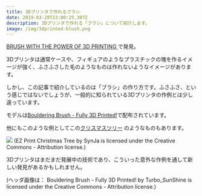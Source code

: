 ```yaml
---
title: 3Dプリンタで作れるブラシ
date: 2019-03-28T23:00:25.307Z
description: 3Dプリンタで作れる「ブラシ」について紹介します。
image: /img/3dprinted-blush.png
---
```

[BRUSH WITH THE POWER OF 3D PRINTING
](https://hackaday.com/2019/01/16/brush-with-the-power-of-3d-printing/)で発見。

3Dプリンタは通常ケースや、フィギュアのようなプラスチックの塊を作るイメージが強く、ふさふさした毛のようなものは作れないようなイメージがあります。

しかし、この記事で紹介しているのは「ブラシ」の作り方です。ふさふさ、という感じではないでしょうが、一般的に知られている3Dプリンタの作例とは少し違っています。

モデルは[Bouldering Brush - Fully 3D Printed!](https://www.thingiverse.com/thing:3355715)で配布されています。

他にもこのような例としてこの[クリスマスツリー](https://www.thingiverse.com/thing:3236564) のようなものもあります。

![](/img/3dprinted-tree.png)
(EZ Print Christmas Tree by SynJa is licensed under the Creative Commons - Attribution license.)

3Dプリンタはまだまだ発展中の技術であり、こういった意外な作例を通して新しい発見があるかもしれません。

(ヘッダ画像は： Bouldering Brush - Fully 3D Printed! by Turbo_SunShine is licensed under the Creative Commons - Attribution license.)
